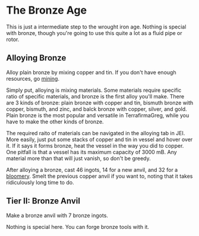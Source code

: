 # The Bronze Age
This is just a intermediate step to the wrought iron age. Nothing is special with bronze, though you're going to use this quite a lot as a fluid pipe or rotor.

## Alloying Bronze
Alloy plain bronze by mixing copper and tin. If you don't have enough resources, go [mining](../../in-depth-topics/primitive-age/20250317130259.md).

Simply put, alloying is mixing materials. Some materials require specific ratio of specific materials, and bronze is the first alloy you'll make. There are 3 kinds of bronze: plain bronze with copper and tin, bismuth bronze with copper, bismuth, and zinc, and balck bronze with copper, silver, and gold. Plain bronze is the most popular and versatile in TerrafirmaGreg, while you have to make the other kinds of bronze.

The required raito of materials can be navigated in the alloying tab in JEI. More easily, just put some stacks of copper and tin in vessel and hover over it. If it says it forms bronze, heat the vessel in the way you did to copper. One pitfall is that a vessel has its maximum capacity of 3000 mB. Any material more than that will just vanish, so don't be greedy.

After alloying a bronze, cast 46 ingots, 14 for a new anvil, and 32 for a [bloomery](./20250310171355.md#bloomery-and-processing-blooms). Smelt the previous copper anvil if you want to, noting that it takes ridiculously long time to do.

## Tier II: Bronze Anvil
Make a bronze anvil with 7 bronze ingots.

Nothing is special here. You can forge bronze tools with it.